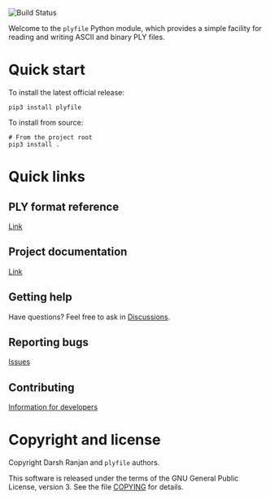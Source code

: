 ![Build Status](https://github.com/dranjan/python-plyfile/actions/workflows/python-package.yml/badge.svg)

Welcome to the `plyfile` Python module, which provides a simple facility
for reading and writing ASCII and binary PLY files.

# Quick start

To install the latest official release:

    pip3 install plyfile

To install from source:

    # From the project root
    pip3 install .

# Quick links

## PLY format reference

[Link](https://web.archive.org/web/20161221115231/http://www.cs.virginia.edu/~gfx/Courses/2001/Advanced.spring.01/plylib/Ply.txt)

## Project documentation

[Link](https://python-plyfile.readthedocs.io)

## Getting help

Have questions? Feel free to ask in
[Discussions](https://github.com/dranjan/python-plyfile/discussions).

## Reporting bugs

[Issues](https://github.com/dranjan/python-plyfile/issues)

## Contributing

[Information for developers](doc/developing.md)

# Copyright and license

Copyright Darsh Ranjan and `plyfile` authors.

This software is released under the terms of the GNU General Public
License, version 3.  See the file [COPYING](COPYING) for details.
